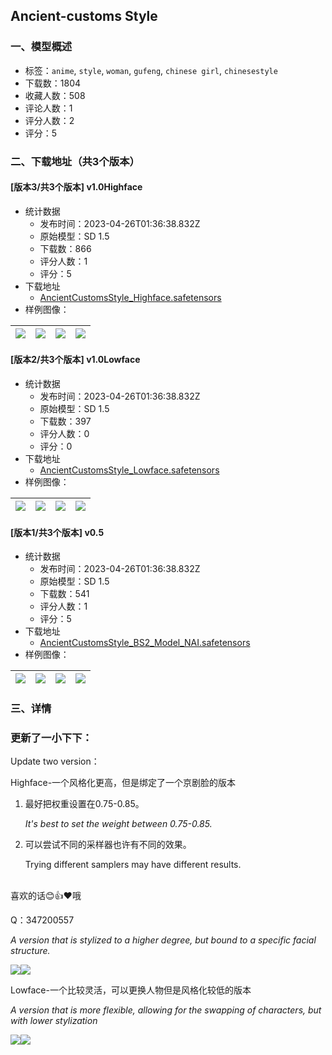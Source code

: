 ## Ancient-customs Style
### 一、模型概述

- 标签：`anime`, `style`, `woman`, `gufeng`, `chinese girl`, `chinesestyle`
- 下载数：1804
- 收藏人数：508
- 评论人数：1
- 评分人数：2
- 评分：5

### 二、下载地址（共3个版本）

#### [版本3/共3个版本] v1.0Highface

- 统计数据
  - 发布时间：2023-04-26T01:36:38.832Z
  - 原始模型：SD 1.5
  - 下载数：866
  - 评分人数：1
  - 评分：5
- 下载地址
  - [AncientCustomsStyle_Highface.safetensors](https://civitai.com/api/download/models/54907)
- 样例图像：

| <img src="https://image.civitai.com/xG1nkqKTMzGDvpLrqFT7WA/09c1649a-45a5-4feb-6931-dcf2176c6900/width=450/593972.jpeg" /> | <img src="https://image.civitai.com/xG1nkqKTMzGDvpLrqFT7WA/c3fb1f58-4506-4899-b50f-3819793ab500/width=450/593963.jpeg" /> | <img src="https://image.civitai.com/xG1nkqKTMzGDvpLrqFT7WA/d47aaff2-f8a7-48c7-9138-64e275fd0a00/width=450/593966.jpeg" /> | <img src="https://image.civitai.com/xG1nkqKTMzGDvpLrqFT7WA/ce29b026-5a0e-4ca2-041e-8a90dc60a000/width=450/593965.jpeg" /> |
| ---- | ---- | ---- | ---- |

#### [版本2/共3个版本] v1.0Lowface

- 统计数据
  - 发布时间：2023-04-26T01:36:38.832Z
  - 原始模型：SD 1.5
  - 下载数：397
  - 评分人数：0
  - 评分：0
- 下载地址
  - [AncientCustomsStyle_Lowface.safetensors](https://civitai.com/api/download/models/54914)
- 样例图像：

| <img src="https://image.civitai.com/xG1nkqKTMzGDvpLrqFT7WA/fd145c91-42fb-47e4-e2fe-c7824d466b00/width=450/594033.jpeg" /> | <img src="https://image.civitai.com/xG1nkqKTMzGDvpLrqFT7WA/e4b933e4-0084-4528-2e0c-eb2ff9b27a00/width=450/594035.jpeg" /> | <img src="https://image.civitai.com/xG1nkqKTMzGDvpLrqFT7WA/ebaa50cf-3346-48c8-8d87-6666b1dd2200/width=450/594034.jpeg" /> | <img src="https://image.civitai.com/xG1nkqKTMzGDvpLrqFT7WA/23e2df27-f67d-44b7-4929-b2e259f7bb00/width=450/594037.jpeg" /> |
| ---- | ---- | ---- | ---- |

#### [版本1/共3个版本] v0.5

- 统计数据
  - 发布时间：2023-04-26T01:36:38.832Z
  - 原始模型：SD 1.5
  - 下载数：541
  - 评分人数：1
  - 评分：5
- 下载地址
  - [AncientCustomsStyle_BS2_Model_NAI.safetensors](https://civitai.com/api/download/models/49854)
- 样例图像：

| <img src="https://image.civitai.com/xG1nkqKTMzGDvpLrqFT7WA/cdd4a13d-5c57-4846-f931-cff3b4da8a00/width=450/536081.jpeg" /> | <img src="https://image.civitai.com/xG1nkqKTMzGDvpLrqFT7WA/445bee49-db53-4b05-fb1e-0314741ce000/width=450/536095.jpeg" /> | <img src="https://image.civitai.com/xG1nkqKTMzGDvpLrqFT7WA/9c7b0fa3-558b-4029-1f1f-caafa020c700/width=450/536088.jpeg" /> | <img src="https://image.civitai.com/xG1nkqKTMzGDvpLrqFT7WA/0d2ec93b-9434-40e5-69e8-6e6fef60f700/width=450/536094.jpeg" /> |
| ---- | ---- | ---- | ---- |


### 三、详情
<h3>更新了一小下下：</h3><p>Update two version：</p><p>Highface-一个风格化更高，但是绑定了一个京剧脸的版本</p><ol><li><p>最好把权重设置在0.75-0.85。</p><p><em>It's best to set the weight between 0.75-0.85.</em></p></li><li><p>可以尝试不同的采样器也许有不同的效果。</p><p>Trying different samplers may have different results.</p></li></ol><p><br />喜欢的话😊👍♥哦</p><p>Q：347200557</p><p><em>A version that is stylized to a higher degree, but bound to a specific facial structure.</em></p><img src="https://imagecache.civitai.com/xG1nkqKTMzGDvpLrqFT7WA/d6bf69a8-574f-4a64-bfe0-7e1613ae8b00/width=525/d6bf69a8-574f-4a64-bfe0-7e1613ae8b00.jpeg" /><img src="https://imagecache.civitai.com/xG1nkqKTMzGDvpLrqFT7WA/a8ddc3d7-be2a-4661-8168-b30347591100/width=525/a8ddc3d7-be2a-4661-8168-b30347591100.jpeg" /><p>Lowface-一个比较灵活，可以更换人物但是风格化较低的版本</p><p><em>A version that is more flexible, allowing for the swapping of characters, but with lower stylization</em></p><img src="https://imagecache.civitai.com/xG1nkqKTMzGDvpLrqFT7WA/bd3678da-0a81-4f37-aabe-875391d69b00/width=525/bd3678da-0a81-4f37-aabe-875391d69b00.jpeg" /><img src="https://imagecache.civitai.com/xG1nkqKTMzGDvpLrqFT7WA/c9ef1216-cdd5-4357-9561-2533ee5a6700/width=525/c9ef1216-cdd5-4357-9561-2533ee5a6700.jpeg" />